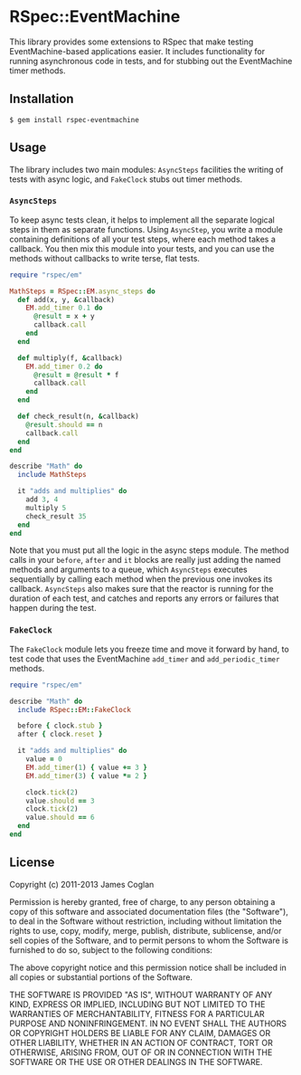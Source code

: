 # RSpec::EventMachine

This library provides some extensions to RSpec that make testing
EventMachine-based applications easier. It includes functionality for running
asynchronous code in tests, and for stubbing out the EventMachine timer methods.


## Installation

```
$ gem install rspec-eventmachine
```


## Usage

The library includes two main modules: `AsyncSteps` facilities the writing of
tests with async logic, and `FakeClock` stubs out timer methods.


### `AsyncSteps`

To keep async tests clean, it helps to implement all the separate logical steps
in them as separate functions. Using `AsyncStep`, you write a module containing
definitions of all your test steps, where each method takes a callback. You then
mix this module into your tests, and you can use the methods without callbacks
to write terse, flat tests.

```rb
require "rspec/em"

MathSteps = RSpec::EM.async_steps do
  def add(x, y, &callback)
    EM.add_timer 0.1 do
      @result = x + y
      callback.call
    end
  end

  def multiply(f, &callback)
    EM.add_timer 0.2 do
      @result = @result * f
      callback.call
    end
  end

  def check_result(n, &callback)
    @result.should == n
    callback.call
  end
end

describe "Math" do
  include MathSteps

  it "adds and multiplies" do
    add 3, 4
    multiply 5
    check_result 35
  end
end
```

Note that you must put all the logic in the async steps module. The method calls
in your `before`, `after` and `it` blocks are really just adding the named
methods and arguments to a queue, which `AsyncSteps` executes sequentially by
calling each method when the previous one invokes its callback. `AsyncSteps`
also makes sure that the reactor is running for the duration of each test, and
catches and reports any errors or failures that happen during the test.


### `FakeClock`

The `FakeClock` module lets you freeze time and move it forward by hand, to test
code that uses the EventMachine `add_timer` and `add_periodic_timer` methods.

```rb
require "rspec/em"

describe "Math" do
  include RSpec::EM::FakeClock

  before { clock.stub }
  after { clock.reset }

  it "adds and multiplies" do
    value = 0
    EM.add_timer(1) { value += 3 }
    EM.add_timer(3) { value *= 2 }

    clock.tick(2)
    value.should == 3
    clock.tick(2)
    value.should == 6
  end
end
```


## License

Copyright (c) 2011-2013 James Coglan

Permission is hereby granted, free of charge, to any person obtaining a copy of
this software and associated documentation files (the "Software"), to deal in
the Software without restriction, including without limitation the rights to
use, copy, modify, merge, publish, distribute, sublicense, and/or sell copies of
the Software, and to permit persons to whom the Software is furnished to do so,
subject to the following conditions:

The above copyright notice and this permission notice shall be included in all
copies or substantial portions of the Software.

THE SOFTWARE IS PROVIDED "AS IS", WITHOUT WARRANTY OF ANY KIND, EXPRESS OR
IMPLIED, INCLUDING BUT NOT LIMITED TO THE WARRANTIES OF MERCHANTABILITY, FITNESS
FOR A PARTICULAR PURPOSE AND NONINFRINGEMENT. IN NO EVENT SHALL THE AUTHORS OR
COPYRIGHT HOLDERS BE LIABLE FOR ANY CLAIM, DAMAGES OR OTHER LIABILITY, WHETHER
IN AN ACTION OF CONTRACT, TORT OR OTHERWISE, ARISING FROM, OUT OF OR IN
CONNECTION WITH THE SOFTWARE OR THE USE OR OTHER DEALINGS IN THE SOFTWARE.

